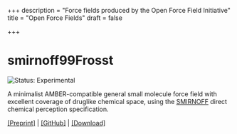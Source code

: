 +++
description = "Force fields produced by the Open Force Field Initiative"
title = "Open Force Fields"
draft = false

+++

# smirnoff99Frosst

![Status: Experimental](https://img.shields.io/badge/status-experimental-orange.svg?style=for-the-badge)

A minimalist AMBER-compatible general small molecule force field with excellent coverage of druglike chemical space,
using the [SMIRNOFF](https://open-forcefield-toolkit.readthedocs.io/en/topology/smirnoff.html) direct chemical perception specification.

[[Preprint]](https://doi.org/10.1101/286542) |
[[GitHub]](https://github.com/openforcefield/smirnoff99Frosst) |
[[Download]](https://github.com/openforcefield/smirnoff99Frosst/releases)
